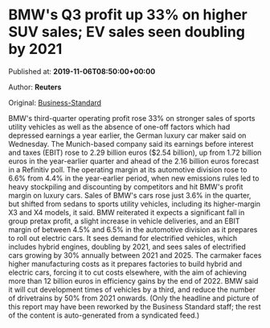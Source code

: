 
# BMW's Q3 profit up 33% on higher SUV sales; EV sales seen doubling by 2021

Published at: **2019-11-06T08:50:00+00:00**

Author: **Reuters**

Original: [Business-Standard](https://www.business-standard.com/article/companies/bmw-s-q3-profit-up-33-on-higher-suv-sales-ev-sales-seen-doubling-by-2021-119110600761_1.html)

BMW's third-quarter operating profit rose 33% on stronger sales of sports utility vehicles as well as the absence of one-off factors which had depressed earnings a year earlier, the German luxury car maker said on Wednesday.
The Munich-based company said its earnings before interest and taxes (EBIT) rose to 2.29 billion euros ($2.54 billion), up from 1.72 billion euros in the year-earlier quarter and ahead of the 2.16 billion euros forecast in a Refinitiv poll.
The operating margin at its automotive division rose to 6.6% from 4.4% in the year-earlier period, when new emissions rules led to heavy stockpiling and discounting by competitors and hit BMW's profit margin on luxury cars.
Sales of BMW's cars rose just 3.6% in the quarter, but shifted from sedans to sports utility vehicles, including its higher-margin X3 and X4 models, it said.
BMW reiterated it expects a significant fall in group pretax profit, a slight increase in vehicle deliveries, and an EBIT margin of between 4.5% and 6.5% in the automotive division as it prepares to roll out electric cars.
It sees demand for electrified vehicles, which includes hybrid engines, doubling by 2021, and sees sales of electrified cars growing by 30% annually between 2021 and 2025.
The carmaker faces higher manufacturing costs as it prepares factories to build hybrid and electric cars, forcing it to cut costs elsewhere, with the aim of achieving more than 12 billion euros in efficiency gains by the end of 2022.
BMW said it will cut development times of vehicles by a third, and reduce the number of drivetrains by 50% from 2021 onwards.
(Only the headline and picture of this report may have been reworked by the Business Standard staff; the rest of the content is auto-generated from a syndicated feed.)
